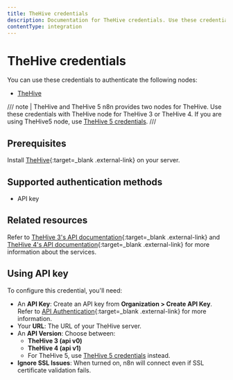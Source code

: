 ```yaml
---
title: TheHive credentials
description: Documentation for TheHive credentials. Use these credentials to authenticate TheHive in n8n, a workflow automation platform.
contentType: integration
---
```


# TheHive credentials

You can use these credentials to authenticate the following nodes:

- [TheHive](/integrations/builtin/app-nodes/n8n-nodes-base.thehive/)

/// note | TheHive and TheHive 5
n8n provides two nodes for TheHive. Use these credentials with TheHive node for TheHive 3 or TheHive 4. If you are using TheHive5 node, use [TheHive 5 credentials](/integrations/builtin/credentials/thehive5/).
///

## Prerequisites

Install [TheHive](https://github.com/TheHive-Project/TheHiveDocs/blob/master/installation/install-guide.md){:target=_blank .external-link} on your server.

## Supported authentication methods

- API key

## Related resources

Refer to [TheHive 3's API documentation](https://docs.thehive-project.org/thehive/legacy/thehive3/api/){:target=_blank .external-link} and [TheHive 4's API documentation](https://docs.thehive-project.org/thehive/){:target=_blank .external-link} for more information about the services.

## Using API key

To configure this credential, you'll need:

- An **API Key**: Create an API key from **Organization > Create API Key**. Refer to [API Authentication](https://docs.thehive-project.org/thehive/legacy/thehive3/api/authentication/){:target=_blank .external-link} for more information.
- Your **URL**: The URL of your TheHive server.
- An **API Version**: Choose between:
    - **TheHive 3 (api v0)**
    - **TheHive 4 (api v1)**
    - For TheHive 5, use [TheHive 5 credentials](/integrations/builtin/credentials/thehive5/) instead.
- **Ignore SSL Issues**: When turned on, n8n will connect even if SSL certificate validation fails.

